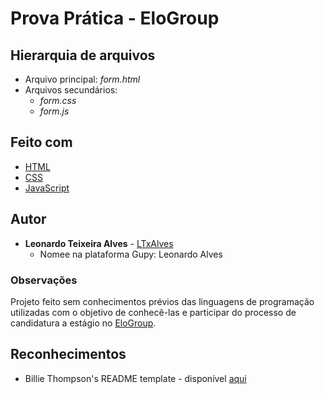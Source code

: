 # Prova Prática - EloGroup

## Hierarquia de arquivos

* Arquivo principal: _form.html_
* Arquivos secundários:
  * _form.css_
  * _form.js_

## Feito com

* [HTML](https://whatwg.org/)
* [CSS](https://www.w3.org/Style/CSS/)
* [JavaScript](https://www.javascript.com/)

## Autor

* **Leonardo Teixeira Alves** - [LTxAlves](https://github.com/LTxAlves "GitHub de Leonardo")
  * Nomee na plataforma Gupy: Leonardo Alves

### Observações

Projeto feito sem conhecimentos prévios das linguagens de programação utilizadas com o objetivo de conhecê-las e participar do processo de candidatura a estágio no [EloGroup](https://github.com/elogroup-t/).

## Reconhecimentos

* Billie Thompson's README template - disponível [aqui](https://gist.github.com/PurpleBooth/109311bb0361f32d87a2#file-readme-template-md "README template")
